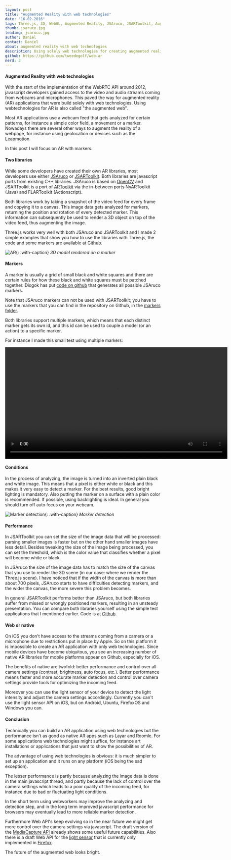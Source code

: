 ```yaml
---
layout: post
title: "Augmented Reality with web technologies"
date: "16-02-2016"
tags: Three.js, 3D, WebGL, Augmented Reality, JSAruco, JSARToolkit, Augmented Web
thumb: jsaruco.jpg
leadimg: jsaruco.jpg
author: Daniel
contact: Daniel
about: augmented reality with web technologies
description: Using solely web technologies for creating augmented reality applications
github: https://github.com/tweedegolf/web-ar
nerd: 3
---
```


#### Augmented Reality with web technologies

With the start of the implementation of the WebRTC API around 2012, javascript developers gained access to the video and audio streams coming from webcams and microphones. This paved the way for augmented reality (AR) applications that were build solely with web technologies. Using webtechnologies for AR is also called "the augmented web".

Most AR applications use a webcam feed that gets analyzed for certain patterns, for instance a simple color field, a movement or a marker. Nowadays there are several other ways to augment the reality of a webpage, for instance using geolocation or devices such as the Leapmotion.

In this post I will focus on AR with markers.

#### Two libraries

While some developers have created their own AR libraries, most developers use either [JSAruco](https://github.com/jcmellado/js-aruco) or [JSARToolkit](https://github.com/kig/JSARToolKit). Both libraries are javascript ports from existing C++ libraries. JSAruco is based on [OpenCV](http://opencv.org/) and JSARToolkit is a port of [ARToolkit](http://www.hitl.washington.edu/artoolkit/) via the in-between ports NyARToolkit (Java) and FLARToolkit (Actionscript).

Both libraries work by taking a snapshot of the video feed for every frame and copying it to a canvas. This image data gets analyzed for markers, returning the position and rotation of every detected marker. This information can subsequently be used to render a 3D object on top of the video feed, thus augmenting the image.

Three.js works very well with both JSAruco and JSARToolkit and I made 2 simple examples that show you how to use the libraries with Three.js, the code and some markers are available at [Github](https://github.com/tweedegolf/web-ar).

![AR](/img/blog/jsaruco.jpg){: .with-caption}
*3D model rendered on a marker*


#### Markers

A marker is usually a grid of small black and white squares and there are certain rules for how these black and white squares must be patched together. Diogok has put [code on github](https://github.com/diogok/js-aruco-markers) that generates all possible JSAruco markers.

Note that JSAruco markers can not be used with JSARToolkit; you have to use the markers that you can find in the repository on Github, in the [markers folder](https://github.com/kig/JSARToolKit/tree/master/demos/markers).

Both libraries support multiple markers, which means that each distinct marker gets its own id, and this id can be used to couple a model (or an action) to a specific marker.

For instance I made this small test using multiple markers:

<video height="360" controls>
  <source src="http://data.tweedegolf.nl/web-ar/tjt-web-ar.mp4">
</video>


#### Conditions

In the process of analyzing, the image is turned into an inverted plain black and white image. This means that a pixel is either white or black and this makes it very easy to detect a marker. For the best results, good bright lighting is mandatory. Also putting the marker on a surface with a plain color is recommended. If possible, using backlighting is ideal. In general you should turn off auto focus on your webcam.

![Marker detection](/img/blog/inverted.jpg){: .with-caption}
*Marker detection*


#### Performance

In JSARToolkit you can set the size of the image data that will be processed: parsing smaller images is faster but on the other hand smaller images have less detail. Besides tweaking the size of the image being processed, you can set the threshold, which is the color value that classifies whether a pixel will become white or black.

In JSAruco the size of the image data has to match the size of the canvas that you use to render the 3D scene (in our case: where we render the Three.js scene). I have noticed that if the width of the canvas is more than about 700 pixels, JSAruco starts to have difficulties detecting markers, and the wider the canvas, the more severe this problem becomes.

In general JSARToolkit performs better than JSAruco, but both libraries suffer from missed or wrongly positioned markers, resulting in an unsteady presentation. You can compare both libraries yourself using the simple test applications that I mentioned earlier. Code is at [Github](https://github.com/tweedegolf/web-ar).


#### Web or native

On iOS you don't have access to the streams coming from a camera or a microphone due to restrictions put in place by Apple. So on this platform it is impossible to create an AR application with only web technologies. Since mobile devices have become ubiquitous, you see an increasing number of native AR libraries for mobile platforms appear on Github, especially for iOS.

The benefits of native are twofold: better performance and control over all camera settings (contrast, brightness, auto focus, etc.). Better performance means faster and more accurate marker detection and control over camera settings provide tools for optimizing the incoming feed.

Moreover you can use the light sensor of your device to detect the light intensity and adjust the camera settings accordingly. Currently you can't use the light sensor API on iOS, but on Android, Ubuntu, FirefoxOS and Windows you can.


#### Conclusion

Technically you can build an AR application using web technologies but the performance isn't as good as native AR apps such as Layar and Roomle. For some applications web technologies might suffice, for instance art installations or applications that just want to show the possibilities of AR.

The advantage of using web technologies is obvious: it is much simpler to set up an application and it runs on any platform (iOS being the sad exception).

The lesser performance is partly because analyzing the image data is done in the main javascript thread, and partly because the lack of control over the camera settings which leads to a poor quality of the incoming feed, for instance due to bad or fluctuating light conditions.

In the short term using webworkers may improve the analyzing and detection step, and in the long term improved javascript performance for browsers may eventually lead to more reliable marker detection.

Furthermore Web API's keep evolving so in the near future we might get more control over the camera settings via javascript. The draft version of the [MediaCapture API](http://w3c.github.io/mediacapture-main/#dictionary-mediatrackcapabilities-members) already shows some useful future capabilities. Also there is a draft Web API for the [light sensor](https://w3c.github.io/ambient-light/) that is currently only implemented in [Firefox](https://developer.mozilla.org/en-US/docs/Web/API/DeviceLightEvent/Using_light_sensors).

The future of the augmented web looks bright.
